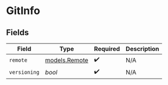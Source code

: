 # GitInfo


## Fields

| Field                                | Type                                 | Required                             | Description                          |
| ------------------------------------ | ------------------------------------ | ------------------------------------ | ------------------------------------ |
| `remote`                             | [models.Remote](../models/remote.md) | :heavy_check_mark:                   | N/A                                  |
| `versioning`                         | *bool*                               | :heavy_check_mark:                   | N/A                                  |